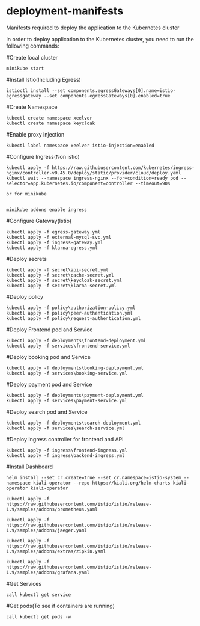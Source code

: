 # deployment-manifests

Manifests required to deploy the application to the Kubernetes cluster

In order to deploy application to the Kubernetes cluster, you need to run the following commands:

#Create local cluster
```
minikube start
```
#Install Istio(Including Egress)

```
istioctl install --set components.egressGateways[0].name=istio-egressgateway --set components.egressGateways[0].enabled=true
```

#Create Namespace

```
kubectl create namespace xeelver
kubectl create namespace keycloak
```

#Enable proxy injection

```
kubectl label namespace xeelver istio-injection=enabled
```

#Configure Ingress(Non istio)

```
kubectl apply -f https://raw.githubusercontent.com/kubernetes/ingress-nginx/controller-v0.45.0/deploy/static/provider/cloud/deploy.yaml
kubectl wait --namespace ingress-nginx --for=condition=ready pod --selector=app.kubernetes.io/component=controller --timeout=90s

or for minikube


minikube addons enable ingress
```

#Configure Gateway(Istio)

```
kubectl apply -f egress-gateway.yml
kubectl apply -f external-mysql-svc.yml
kubectl apply -f ingress-gateway.yml
kubectl apply -f klarna-egress.yml
```

#Deploy secrets
```
kubectl apply -f secret\api-secret.yml
kubectl apply -f secret\cache-secret.yml
kubectl apply -f secret\keycloak-secret.yml
kubectl apply -f secret\klarna-secret.yml
```

#Deploy policy
```
kubectl apply -f policy\authorization-policy.yml
kubectl apply -f policy\peer-authentication.yml
kubectl apply -f policy\request-authentication.yml
```

#Deploy Frontend pod and Service
```
kubectl apply -f deployments\frontend-deployment.yml
kubectl apply -f services\frontend-service.yml
```
#Deploy booking pod and Service
```
kubectl apply -f deployments\booking-deployment.yml
kubectl apply -f services\booking-service.yml
```
#Deploy payment pod and Service
```
kubectl apply -f deployments\payment-deployment.yml
kubectl apply -f services\payment-service.yml
```
#Deploy search pod and Service
```
kubectl apply -f deployments\search-deployment.yml
kubectl apply -f services\search-service.yml
```
#Deploy Ingress controller for frontend and API 
```
kubectl apply -f ingress\frontend-ingress.yml
kubectl apply -f ingress\backend-ingress.yml
```
#Install Dashboard
```
helm install --set cr.create=true --set cr.namespace=istio-system --namespace kiali-operator --repo https://kiali.org/helm-charts kiali-operator kiali-operator

kubectl apply -f https://raw.githubusercontent.com/istio/istio/release-1.9/samples/addons/prometheus.yaml

kubectl apply -f https://raw.githubusercontent.com/istio/istio/release-1.9/samples/addons/jaeger.yaml

kubectl apply -f https://raw.githubusercontent.com/istio/istio/release-1.9/samples/addons/extras/zipkin.yaml

kubectl apply -f https://raw.githubusercontent.com/istio/istio/release-1.9/samples/addons/grafana.yaml
```
#Get Services
```
call kubectl get service
```
#Get pods(To see if containers are running)
```
call kubectl get pods -w
```